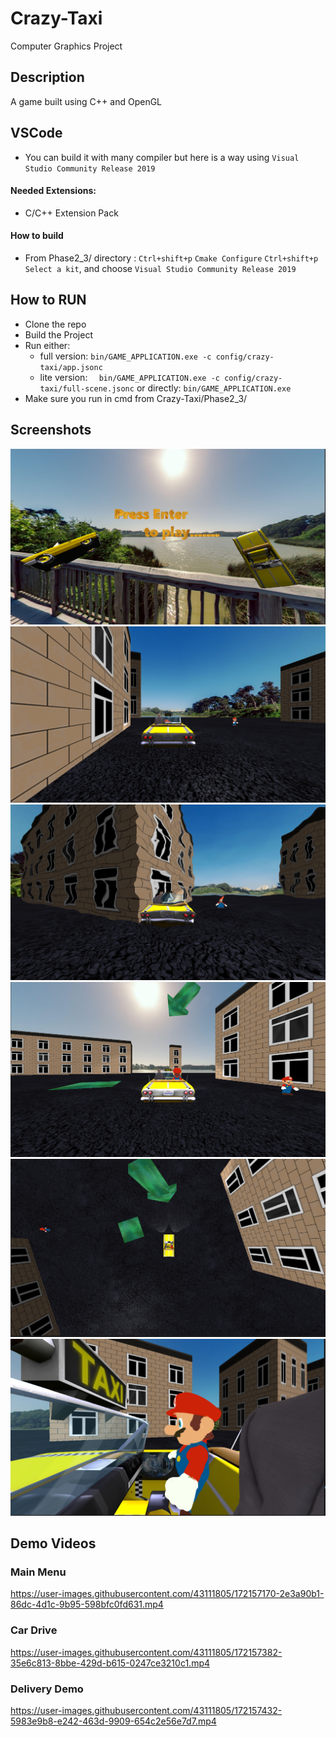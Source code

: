 # Crazy-Taxi
Computer Graphics Project

## Description
A game built using C++ and OpenGL

## VSCode
- You can build it with many compiler but here is a way using `Visual Studio Community Release 2019 ` 
#### Needed Extensions:
- C/C++ Extension Pack
#### How to build
- From Phase2_3/ directory : `Ctrl+shift+p` `Cmake Configure` `Ctrl+shift+p` `Select a kit`, and choose `Visual Studio Community Release 2019 ` 

## How to RUN
- Clone the repo
- Build the Project
- Run either:
  - full version: `bin/GAME_APPLICATION.exe -c config/crazy-taxi/app.jsonc `
  - lite version: `  bin/GAME_APPLICATION.exe -c config/crazy-taxi/full-scene.jsonc` or directly: `bin/GAME_APPLICATION.exe`
- Make sure you run in cmd from Crazy-Taxi/Phase2_3/


## Screenshots
<div>
  <p align="center">
    <img src="Phase2_3/Reports/menu.PNG">
    <img src="Phase2_3/Reports/car.PNG">
    <img src="Phase2_3/Reports/collision.PNG">
    <img src="Phase2_3/Reports/passenger-1.PNG">
    <img src="Phase2_3/Reports/passenger-2.PNG">
    <img src="Phase2_3/Reports/passenger-3.PNG">
  </p>
  </div>

## Demo Videos

### Main Menu
https://user-images.githubusercontent.com/43111805/172157170-2e3a90b1-86dc-4d1c-9b95-598bfc0fd631.mp4

### Car Drive


https://user-images.githubusercontent.com/43111805/172157382-35e6c813-8bbe-429d-b615-0247ce3210c1.mp4

### Delivery Demo


https://user-images.githubusercontent.com/43111805/172157432-5983e9b8-e242-463d-9909-654c2e56e7d7.mp4




